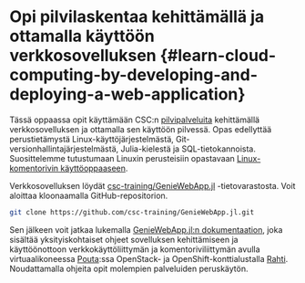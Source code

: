
# Opi pilvilaskentaa kehittämällä ja ottamalla käyttöön verkkosovelluksen {#learn-cloud-computing-by-developing-and-deploying-a-web-application}
Tässä oppaassa opit käyttämään CSC:n [pilvipalveluita](../index.md) kehittämällä verkkosovelluksen ja ottamalla sen käyttöön pilvessä. Opas edellyttää perustietämystä Linux-käyttöjärjestelmästä, Git-versionhallintajärjestelmästä, Julia-kielestä ja SQL-tietokannoista. Suosittelemme tutustumaan Linuxin perusteisiin opastavaan [Linux-komentorivin käyttöoppaaseen](../../../support/tutorials/env-guide/index.md).

Verkkosovelluksen löydät [csc-training/GenieWebApp.jl](https://github.com/csc-training/GenieWebApp.jl) -tietovarastosta. Voit aloittaa kloonaamalla GitHub-repositorion.

```bash
git clone https://github.com/csc-training/GenieWebApp.jl.git
```

Sen jälkeen voit jatkaa lukemalla [GenieWebApp.jl:n dokumentaation](https://csc-training.github.io/GenieWebApp.jl/dev/), joka sisältää yksityiskohtaiset ohjeet sovelluksen kehittämiseen ja käyttöönottoon verkkokäyttöliittymän ja komentoriviliittymän avulla virtuaalikoneessa [Pouta](../index.md):ssa OpenStack- ja OpenShift-konttialustalla [Rahti](../../rahti/index.md). Noudattamalla ohjeita opit molempien palveluiden peruskäytön.

